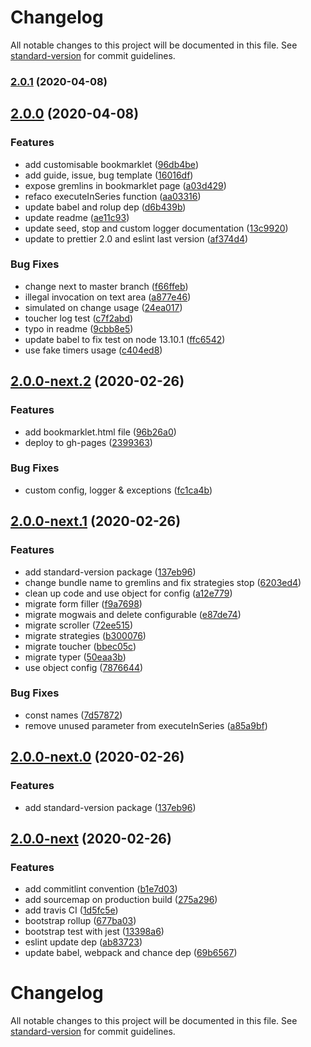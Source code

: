 # Changelog

All notable changes to this project will be documented in this file. See [standard-version](https://github.com/conventional-changelog/standard-version) for commit guidelines.

### [2.0.1](https://github.com/marmelab/gremlins.js/compare/v2.0.0...v2.0.1) (2020-04-08)

## [2.0.0](https://github.com/marmelab/gremlins.js/compare/v2.0.0-next.2...v2.0.0) (2020-04-08)

### Features

-   add customisable bookmarklet ([96db4be](https://github.com/marmelab/gremlins.js/commit/96db4be3608068a0ff56390859d6c2e0c54dce10))
-   add guide, issue, bug template ([16016df](https://github.com/marmelab/gremlins.js/commit/16016df1219aab461d0a79d2e9fc3059ae286212))
-   expose gremlins in bookmarklet page ([a03d429](https://github.com/marmelab/gremlins.js/commit/a03d429ad95e87f45889aa2bd0f1db1fc44aef86))
-   refaco executeInSeries function ([aa03316](https://github.com/marmelab/gremlins.js/commit/aa03316df05419bfa811cda3d4800570dce6ac5b))
-   update babel and rolup dep ([d6b439b](https://github.com/marmelab/gremlins.js/commit/d6b439b8637d8057673cd61c7b21b091dc8b4fa1))
-   update readme ([ae11c93](https://github.com/marmelab/gremlins.js/commit/ae11c937f7f3bc92aff61644dca60998df971ca1))
-   update seed, stop and custom logger documentation ([13c9920](https://github.com/marmelab/gremlins.js/commit/13c99203cf2712248ffceb4cde80d705096c1787))
-   update to prettier 2.0 and eslint last version ([af374d4](https://github.com/marmelab/gremlins.js/commit/af374d4a5dd5789eacec5d543f6d0fe7ec335e62))

### Bug Fixes

-   change next to master branch ([f66ffeb](https://github.com/marmelab/gremlins.js/commit/f66ffebc20715c386b087f88c35b75e4b0112cf3))
-   illegal invocation on text area ([a877e46](https://github.com/marmelab/gremlins.js/commit/a877e46245292fa068eb209ed69f6a1f88d5b337))
-   simulated on change usage ([24ea017](https://github.com/marmelab/gremlins.js/commit/24ea017b0b20e00403adace3caf17df1ea4b416a))
-   toucher log test ([c7f2abd](https://github.com/marmelab/gremlins.js/commit/c7f2abdbc7c8a870241144d34675de4fa4d7a61f))
-   typo in readme ([9cbb8e5](https://github.com/marmelab/gremlins.js/commit/9cbb8e553047739e7ff8b77f5f3ce20804afb144))
-   update babel to fix test on node 13.10.1 ([ffc6542](https://github.com/marmelab/gremlins.js/commit/ffc654235c577d54e69bfbbc02b2b55242525a52))
-   use fake timers usage ([c404ed8](https://github.com/marmelab/gremlins.js/commit/c404ed81941d361e6fb1845573054336f10a1462))

## [2.0.0-next.2](https://github.com/marmelab/gremlins.js/compare/v2.0.0-next.1...v2.0.0-next.2) (2020-02-26)

### Features

-   add bookmarklet.html file ([96b26a0](https://github.com/marmelab/gremlins.js/commit/96b26a080605d42149afa669447523ff774b5b1a))
-   deploy to gh-pages ([2399363](https://github.com/marmelab/gremlins.js/commit/2399363ac114037a5292d520eeb55e5883cdaaeb))

### Bug Fixes

-   custom config, logger & exceptions ([fc1ca4b](https://github.com/marmelab/gremlins.js/commit/fc1ca4b7728227f463a4c49706c66f237df24c88))

## [2.0.0-next.1](https://github.com/marmelab/gremlins.js/compare/v2.0.0-next...v2.0.0-next.1) (2020-02-26)

### Features

-   add standard-version package ([137eb96](https://github.com/marmelab/gremlins.js/commit/137eb96e4f635fb6f5a1bc348dce430dfa31c990))
-   change bundle name to gremlins and fix strategies stop ([6203ed4](https://github.com/marmelab/gremlins.js/commit/6203ed4f34040247672f1e436b19278c84759ecb))
-   clean up code and use object for config ([a12e779](https://github.com/marmelab/gremlins.js/commit/a12e77983d19f8951261a5dd9e694ae75943694e))
-   migrate form filler ([f9a7698](https://github.com/marmelab/gremlins.js/commit/f9a7698c88ead3f9b908e57e58f1e45bb2b8a999))
-   migrate mogwais and delete configurable ([e87de74](https://github.com/marmelab/gremlins.js/commit/e87de74608510a9b8b5c96a3e50ffe6d0fdc9686))
-   migrate scroller ([72ee515](https://github.com/marmelab/gremlins.js/commit/72ee515ed25a7694c6b9a5d79a67b7ac39619da4))
-   migrate strategies ([b300076](https://github.com/marmelab/gremlins.js/commit/b3000764f5acf6623e969944152db640868220aa))
-   migrate toucher ([bbec05c](https://github.com/marmelab/gremlins.js/commit/bbec05c221599d9dbf15628b465f27df45f38c7d))
-   migrate typer ([50eaa3b](https://github.com/marmelab/gremlins.js/commit/50eaa3b54f3f3763234f153d31aefb5fc0c3886d))
-   use object config ([7876644](https://github.com/marmelab/gremlins.js/commit/7876644f5d4cac10b4803d6c4c94177b47efe08d))

### Bug Fixes

-   const names ([7d57872](https://github.com/marmelab/gremlins.js/commit/7d578723c447fccc6bd31776601ac407dc73c352))
-   remove unused parameter from executeInSeries ([a85a9bf](https://github.com/marmelab/gremlins.js/commit/a85a9bf75897f8e3c690981ae19e459b9130de30))

## [2.0.0-next.0](https://github.com/marmelab/gremlins.js/compare/v2.0.0-next...v2.0.0-next.0) (2020-02-26)

### Features

-   add standard-version package ([137eb96](https://github.com/marmelab/gremlins.js/commit/137eb96e4f635fb6f5a1bc348dce430dfa31c990))

## [2.0.0-next](https://github.com/marmelab/gremlins.js/compare/v0.1.0...v2.0.0-next) (2020-02-26)

### Features

-   add commitlint convention ([b1e7d03](https://github.com/marmelab/gremlins.js/commit/b1e7d03aae45de6aa37c26e00fed59bd39600218))
-   add sourcemap on production build ([275a296](https://github.com/marmelab/gremlins.js/commit/275a2961283ac0adafc45a662cfdc1886696f7ac))
-   add travis CI ([1d5fc5e](https://github.com/marmelab/gremlins.js/commit/1d5fc5ece866fa1373ca224dde0a431221ba271c))
-   bootstrap rollup ([677ba03](https://github.com/marmelab/gremlins.js/commit/677ba0318708da2780a1288124dc2d424f5130f1))
-   bootstrap test with jest ([13398a6](https://github.com/marmelab/gremlins.js/commit/13398a680774e2035d1b9757f24f3999a96ae278))
-   eslint update dep ([ab83723](https://github.com/marmelab/gremlins.js/commit/ab83723d82bcf423afd06a1f9294ad782a234b52))
-   update babel, webpack and chance dep ([69b6567](https://github.com/marmelab/gremlins.js/commit/69b6567e4292e9cad2e8614fa7b26d10d58d680b))

# Changelog

All notable changes to this project will be documented in this file. See [standard-version](https://github.com/conventional-changelog/standard-version) for commit guidelines.
